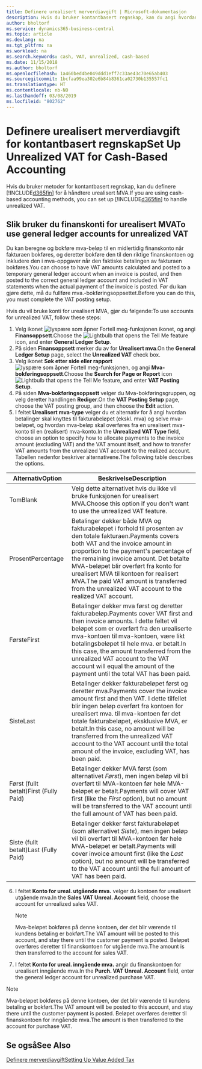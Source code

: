 ```yaml
---
title: Definere urealisert merverdiavgift | Microsoft-dokumentasjon
description: Hvis du bruker kontantbasert regnskap, kan du angi hvordan urealisert MVA for salg og innkjøp skal håndteres.
author: bholtorf
ms.service: dynamics365-business-central
ms.topic: article
ms.devlang: na
ms.tgt_pltfrm: na
ms.workload: na
ms.search.keywords: cash, VAT, unrealized, cash-based
ms.date: 11/15/2018
ms.author: bholtorf
ms.openlocfilehash: 1a460bed4be049ddd1eff7c33ae43c70e65ab403
ms.sourcegitcommit: 1bcfaa99ea302e6b84b8361ca02730b135557fc1
ms.translationtype: HT
ms.contentlocale: nb-NO
ms.lasthandoff: 03/08/2019
ms.locfileid: "802762"
---
```

# <a name="set-up-unrealized-vat-for-cash-based-accounting"></a><span data-ttu-id="77b63-103">Definere urealisert merverdiavgift for kontantbasert regnskap</span><span class="sxs-lookup"><span data-stu-id="77b63-103">Set Up Unrealized VAT for Cash-Based Accounting</span></span>
<span data-ttu-id="77b63-104">Hvis du bruker metoder for kontantbasert regnskap, kan du definere [!INCLUDE[d365fin](includes/d365fin_md.md)] for å håndtere urealisert MVA.</span><span class="sxs-lookup"><span data-stu-id="77b63-104">If you are using cash-based accounting methods, you can set up [!INCLUDE[d365fin](includes/d365fin_md.md)] to handle unrealized VAT.</span></span>

## <a name="to-use-general-ledger-accounts-for-unrealized-vat"></a><span data-ttu-id="77b63-105">Slik bruker du finanskonti for urealisert MVA</span><span class="sxs-lookup"><span data-stu-id="77b63-105">To use general ledger accounts for unrealized VAT</span></span>
<span data-ttu-id="77b63-106">Du kan beregne og bokføre mva-beløp til en midlertidig finanskonto når fakturaen bokføres, og deretter bokføre den til den riktige finanskontoen og inkludere den i mva-oppgaver når den faktiske betalingen av fakturaen bokføres.</span><span class="sxs-lookup"><span data-stu-id="77b63-106">You can choose to have VAT amounts calculated and posted to a temporary general ledger account when an invoice is posted, and then posted to the correct general ledger account and included in VAT statements when the actual payment of the invoice is posted.</span></span> <span data-ttu-id="77b63-107">Før du kan gjøre dette, må du fullføre mva.-bokføringsoppsettet.</span><span class="sxs-lookup"><span data-stu-id="77b63-107">Before you can do this, you must complete the VAT posting setup.</span></span>

<span data-ttu-id="77b63-108">Hvis du vil bruke konti for urealisert MVA, gjør du følgende:</span><span class="sxs-lookup"><span data-stu-id="77b63-108">To use accounts for unrealized VAT, follow these steps:</span></span>
1. <span data-ttu-id="77b63-109">Velg ikonet ![lyspære som åpner Fortell meg-funksjonen](media/ui-search/search_small.png "Fortell hva du vil gjøre") ikonet, og angi **Finansoppsett**.</span><span class="sxs-lookup"><span data-stu-id="77b63-109">Choose the ![Lightbulb that opens the Tell Me feature](media/ui-search/search_small.png "Tell me what you want to do") icon, and enter **General Ledger Setup**.</span></span>
2. <span data-ttu-id="77b63-110">På siden **Finansoppsett** merker du av for **Urealisert mva**.</span><span class="sxs-lookup"><span data-stu-id="77b63-110">On the **General Ledger Setup** page, select the **Unrealized VAT** check box.</span></span>
3. <span data-ttu-id="77b63-111">Velg ikonet **Søk etter side eller rapport** ![lyspære som åpner Fortell meg-funksjonen](media/ui-search/search_small.png "Fortell hva du vil gjøre"), og angi **Mva-bokføringsoppsett**.</span><span class="sxs-lookup"><span data-stu-id="77b63-111">Choose the **Search for Page or Report** icon ![Lightbulb that opens the Tell Me feature](media/ui-search/search_small.png "Tell me what you want to do"), and enter **VAT Posting Setup**.</span></span>
4. <span data-ttu-id="77b63-112">På siden **Mva-bokføringsoppsett** velger du Mva-bokføringsgruppen, og velg deretter handlingen **Rediger**.</span><span class="sxs-lookup"><span data-stu-id="77b63-112">On the **VAT Posting Setup** page, choose the VAT posting group, and then choose the **Edit** action.</span></span>
5. <span data-ttu-id="77b63-113">I feltet **Urealisert mva-type** velger du et alternativ for å angi hvordan betalinger skal knyttes til fakturabeløpet (ekskl. mva) og selve mva-beløpet, og hvordan mva-beløp skal overføres fra en urealisert mva-konto til en (realisert) mva-konto.</span><span class="sxs-lookup"><span data-stu-id="77b63-113">In the **Unrealized VAT Type** field, choose an option to specify how to allocate payments to the invoice amount (excluding VAT) and the VAT amount itself, and how to transfer VAT amounts from the unrealized VAT account to the realized account.</span></span> <span data-ttu-id="77b63-114">Tabellen nedenfor beskriver alternativene.</span><span class="sxs-lookup"><span data-stu-id="77b63-114">The following table describes the options.</span></span>

| <span data-ttu-id="77b63-115">Alternativ</span><span class="sxs-lookup"><span data-stu-id="77b63-115">Option</span></span> | <span data-ttu-id="77b63-116">Beskrivelse</span><span class="sxs-lookup"><span data-stu-id="77b63-116">Description</span></span> |
| --- | --- |
| <span data-ttu-id="77b63-117">Tom</span><span class="sxs-lookup"><span data-stu-id="77b63-117">Blank</span></span> | <span data-ttu-id="77b63-118">Velg dette alternativet hvis du ikke vil bruke funksjonen for urealisert MVA.</span><span class="sxs-lookup"><span data-stu-id="77b63-118">Choose this option if you don't want to use the unrealized VAT feature.</span></span> |
| <span data-ttu-id="77b63-119">Prosent</span><span class="sxs-lookup"><span data-stu-id="77b63-119">Percentage</span></span> | <span data-ttu-id="77b63-120">Betalinger dekker både MVA og fakturabeløpet i forhold til prosenten av den totale fakturaen.</span><span class="sxs-lookup"><span data-stu-id="77b63-120">Payments covers both VAT and the invoice amount in proportion to the payment's percentage of the remaining invoice amount.</span></span> <span data-ttu-id="77b63-121">Det betalte MVA-beløpet blir overført fra konto for urealisert MVA til kontoen for realisert MVA.</span><span class="sxs-lookup"><span data-stu-id="77b63-121">The paid VAT amount is transferred from the unrealized VAT account to the realized VAT account.</span></span> |
| <span data-ttu-id="77b63-122">Første</span><span class="sxs-lookup"><span data-stu-id="77b63-122">First</span></span> | <span data-ttu-id="77b63-123">Betalinger dekker mva først og deretter fakturabeløp.</span><span class="sxs-lookup"><span data-stu-id="77b63-123">Payments cover VAT first and then invoice amounts.</span></span> <span data-ttu-id="77b63-124">I dette feltet vil beløpet som er overført fra den urealiserte mva-kontoen til mva-kontoen, være likt betalingsbeløpet til hele mva. er betalt.</span><span class="sxs-lookup"><span data-stu-id="77b63-124">In this case, the amount transferred from the unrealized VAT account to the VAT account will equal the amount of the payment until the total VAT has been paid.</span></span> |
| <span data-ttu-id="77b63-125">Siste</span><span class="sxs-lookup"><span data-stu-id="77b63-125">Last</span></span> | <span data-ttu-id="77b63-126">Betalinger dekker fakturabeløpet først og deretter mva.</span><span class="sxs-lookup"><span data-stu-id="77b63-126">Payments cover the invoice amount first and then VAT.</span></span> <span data-ttu-id="77b63-127">I dette tilfellet blir ingen beløp overført fra kontoen for urealisert mva. til mva-kontoen før det totale fakturabeløpet, eksklusive MVA, er betalt.</span><span class="sxs-lookup"><span data-stu-id="77b63-127">In this case, no amount will be transferred from the unrealized VAT account to the VAT account until the total amount of the invoice, excluding VAT, has been paid.</span></span> |
| <span data-ttu-id="77b63-128">Først (fullt betalt)</span><span class="sxs-lookup"><span data-stu-id="77b63-128">First (Fully Paid)</span></span> | <span data-ttu-id="77b63-129">Betalinger dekker MVA først (som alternativet _Først_), men ingen beløp vil bli overført til MVA-kontoen før hele MVA-beløpet er betalt.</span><span class="sxs-lookup"><span data-stu-id="77b63-129">Payments will cover VAT first (like the _First_ option), but no amount will be transferred to the VAT account until the full amount of VAT has been paid.</span></span> |
| <span data-ttu-id="77b63-130">Siste (fullt betalt)</span><span class="sxs-lookup"><span data-stu-id="77b63-130">Last (Fully Paid)</span></span> | <span data-ttu-id="77b63-131">Betalinger dekker først fakturabeløpet (som alternativet _Siste_), men ingen beløp vil bli overført til MVA-kontoen før hele MVA-beløpet er betalt.</span><span class="sxs-lookup"><span data-stu-id="77b63-131">Payments will cover invoice amount first (like the _Last_ option), but no amount will be transferred to the VAT account until the full amount of VAT has been paid.</span></span> |

6. <span data-ttu-id="77b63-132">I feltet **Konto for ureal. utgående mva.** velger du kontoen for urealisert utgående mva.</span><span class="sxs-lookup"><span data-stu-id="77b63-132">In the **Sales VAT Unreal. Account** field, choose the account for unrealized sales VAT.</span></span>

    > [!NOTE]  
    > <span data-ttu-id="77b63-133">Mva-beløpet bokføres på denne kontoen, der det blir værende til kundens betaling er bokført.</span><span class="sxs-lookup"><span data-stu-id="77b63-133">The VAT amount will be posted to this account, and stay there until the customer payment is posted.</span></span> <span data-ttu-id="77b63-134">Beløpet overføres deretter til finanskontoen for utgående mva.</span><span class="sxs-lookup"><span data-stu-id="77b63-134">The amount is then transferred to the account for sales VAT.</span></span>
7. <span data-ttu-id="77b63-135">I feltet **Konto for ureal. inngående mva.** angir du finanskontoen for urealisert inngående mva.</span><span class="sxs-lookup"><span data-stu-id="77b63-135">In the **Purch. VAT Unreal. Account** field, enter the general ledger account for unrealized purchase VAT.</span></span>

> [!NOTE]  
> <span data-ttu-id="77b63-136">Mva-beløpet bokføres på denne kontoen, der det blir værende til kundens betaling er bokført.</span><span class="sxs-lookup"><span data-stu-id="77b63-136">The VAT amount will be posted to this account, and stay there until the customer payment is posted.</span></span> <span data-ttu-id="77b63-137">Beløpet overføres deretter til finanskontoen for inngående mva.</span><span class="sxs-lookup"><span data-stu-id="77b63-137">The amount is then transferred to the account for purchase VAT.</span></span>

## <a name="see-also"></a><span data-ttu-id="77b63-138">Se også</span><span class="sxs-lookup"><span data-stu-id="77b63-138">See Also</span></span>
[<span data-ttu-id="77b63-139">Definere merverdiavgift</span><span class="sxs-lookup"><span data-stu-id="77b63-139">Setting Up Value Added Tax</span></span>](finance-setup-vat.md)
